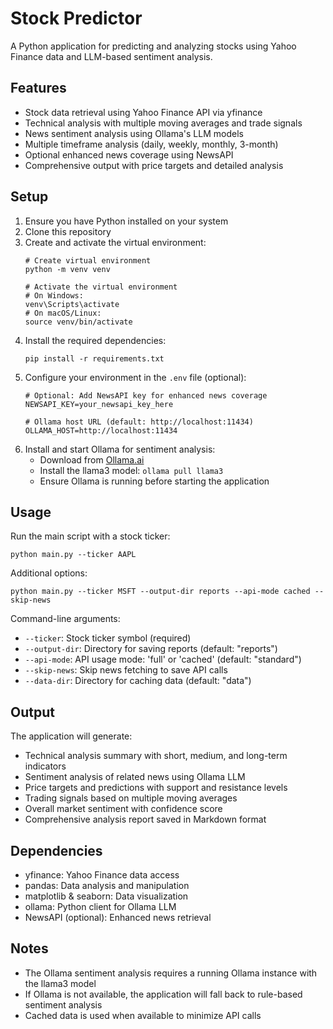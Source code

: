 # Stock Predictor

A Python application for predicting and analyzing stocks using Yahoo Finance data and LLM-based sentiment analysis.

## Features

- Stock data retrieval using Yahoo Finance API via yfinance
- Technical analysis with multiple moving averages and trade signals
- News sentiment analysis using Ollama's LLM models
- Multiple timeframe analysis (daily, weekly, monthly, 3-month)
- Optional enhanced news coverage using NewsAPI
- Comprehensive output with price targets and detailed analysis

## Setup

1. Ensure you have Python installed on your system
2. Clone this repository
3. Create and activate the virtual environment:
   ```
   # Create virtual environment
   python -m venv venv
   
   # Activate the virtual environment
   # On Windows:
   venv\Scripts\activate
   # On macOS/Linux:
   source venv/bin/activate
   ```
4. Install the required dependencies:
   ```
   pip install -r requirements.txt
   ```
5. Configure your environment in the `.env` file (optional):
   ```
   # Optional: Add NewsAPI key for enhanced news coverage
   NEWSAPI_KEY=your_newsapi_key_here
   
   # Ollama host URL (default: http://localhost:11434)
   OLLAMA_HOST=http://localhost:11434
   ```
6. Install and start Ollama for sentiment analysis:
   - Download from [Ollama.ai](https://ollama.ai/)
   - Install the llama3 model: `ollama pull llama3`
   - Ensure Ollama is running before starting the application

## Usage

Run the main script with a stock ticker:

```
python main.py --ticker AAPL
```

Additional options:

```
python main.py --ticker MSFT --output-dir reports --api-mode cached --skip-news
```

Command-line arguments:
- `--ticker`: Stock ticker symbol (required)
- `--output-dir`: Directory for saving reports (default: "reports")
- `--api-mode`: API usage mode: 'full' or 'cached' (default: "standard")
- `--skip-news`: Skip news fetching to save API calls
- `--data-dir`: Directory for caching data (default: "data")

## Output

The application will generate:
- Technical analysis summary with short, medium, and long-term indicators
- Sentiment analysis of related news using Ollama LLM
- Price targets and predictions with support and resistance levels
- Trading signals based on multiple moving averages
- Overall market sentiment with confidence score
- Comprehensive analysis report saved in Markdown format

## Dependencies

- yfinance: Yahoo Finance data access
- pandas: Data analysis and manipulation
- matplotlib & seaborn: Data visualization
- ollama: Python client for Ollama LLM
- NewsAPI (optional): Enhanced news retrieval

## Notes

- The Ollama sentiment analysis requires a running Ollama instance with the llama3 model
- If Ollama is not available, the application will fall back to rule-based sentiment analysis
- Cached data is used when available to minimize API calls
